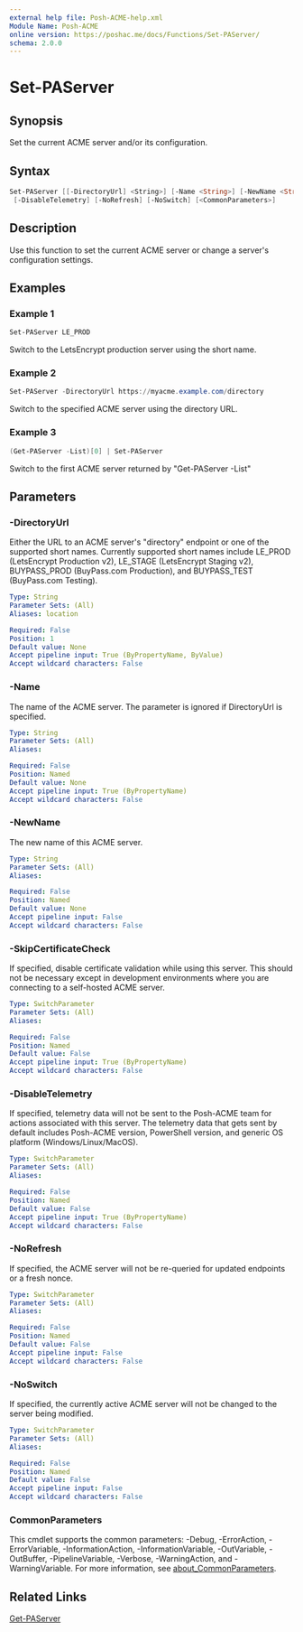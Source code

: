 ```yaml
---
external help file: Posh-ACME-help.xml
Module Name: Posh-ACME
online version: https://poshac.me/docs/Functions/Set-PAServer/
schema: 2.0.0
---
```


# Set-PAServer

## Synopsis

Set the current ACME server and/or its configuration.

## Syntax

```powershell
Set-PAServer [[-DirectoryUrl] <String>] [-Name <String>] [-NewName <String>] [-SkipCertificateCheck]
 [-DisableTelemetry] [-NoRefresh] [-NoSwitch] [<CommonParameters>]
```

## Description

Use this function to set the current ACME server or change a server's configuration settings.

## Examples

### Example 1

```powershell
Set-PAServer LE_PROD
```

Switch to the LetsEncrypt production server using the short name.

### Example 2

```powershell
Set-PAServer -DirectoryUrl https://myacme.example.com/directory
```

Switch to the specified ACME server using the directory URL.

### Example 3

```powershell
(Get-PAServer -List)[0] | Set-PAServer
```

Switch to the first ACME server returned by "Get-PAServer -List"

## Parameters

### -DirectoryUrl
Either the URL to an ACME server's "directory" endpoint or one of the supported short names.
Currently supported short names include LE_PROD (LetsEncrypt Production v2), LE_STAGE (LetsEncrypt Staging v2), BUYPASS_PROD (BuyPass.com Production), and BUYPASS_TEST (BuyPass.com Testing).

```yaml
Type: String
Parameter Sets: (All)
Aliases: location

Required: False
Position: 1
Default value: None
Accept pipeline input: True (ByPropertyName, ByValue)
Accept wildcard characters: False
```

### -Name
The name of the ACME server.
The parameter is ignored if DirectoryUrl is specified.

```yaml
Type: String
Parameter Sets: (All)
Aliases:

Required: False
Position: Named
Default value: None
Accept pipeline input: True (ByPropertyName)
Accept wildcard characters: False
```

### -NewName
The new name of this ACME server.

```yaml
Type: String
Parameter Sets: (All)
Aliases:

Required: False
Position: Named
Default value: None
Accept pipeline input: False
Accept wildcard characters: False
```

### -SkipCertificateCheck
If specified, disable certificate validation while using this server.
This should not be necessary except in development environments where you are connecting to a self-hosted ACME server.

```yaml
Type: SwitchParameter
Parameter Sets: (All)
Aliases:

Required: False
Position: Named
Default value: False
Accept pipeline input: True (ByPropertyName)
Accept wildcard characters: False
```

### -DisableTelemetry
If specified, telemetry data will not be sent to the Posh-ACME team for actions associated with this server.
The telemetry data that gets sent by default includes Posh-ACME version, PowerShell version, and generic OS platform (Windows/Linux/MacOS).

```yaml
Type: SwitchParameter
Parameter Sets: (All)
Aliases:

Required: False
Position: Named
Default value: False
Accept pipeline input: True (ByPropertyName)
Accept wildcard characters: False
```

### -NoRefresh
If specified, the ACME server will not be re-queried for updated endpoints or a fresh nonce.

```yaml
Type: SwitchParameter
Parameter Sets: (All)
Aliases:

Required: False
Position: Named
Default value: False
Accept pipeline input: False
Accept wildcard characters: False
```

### -NoSwitch
If specified, the currently active ACME server will not be changed to the server being modified.

```yaml
Type: SwitchParameter
Parameter Sets: (All)
Aliases:

Required: False
Position: Named
Default value: False
Accept pipeline input: False
Accept wildcard characters: False
```

### CommonParameters

This cmdlet supports the common parameters: -Debug, -ErrorAction, -ErrorVariable, -InformationAction, -InformationVariable, -OutVariable, -OutBuffer, -PipelineVariable, -Verbose, -WarningAction, and -WarningVariable. For more information, see [about_CommonParameters](http://go.microsoft.com/fwlink/?LinkID=113216).

## Related Links

[Get-PAServer](Get-PAServer.md)
